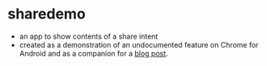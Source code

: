 # sharedemo
- an app to show contents of a share intent
- created as a demonstration of an undocumented feature on Chrome for Android and as a companion for a [blog post](https://medium.com/@aymenim/a-strange-bug-leads-me-to-discover-an-undocumented-chrome-for-android-feature-which-is-potentially-83de3ca2feeb).

